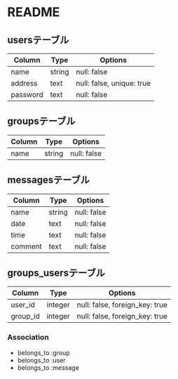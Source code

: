 # README

## usersテーブル

|Column|Type|Options|
|------|----|-------|
|name|string|null: false|
|address|text|null: false, unique: true|
|password|text|null: false|

## groupsテーブル

|Column|Type|Options|
|------|----|-------|
|name|string|null: false|

## messagesテーブル

|Column|Type|Options|
|------|----|-------|
|name|string|null: false|
|date|text|null: false|
|time|text|null: false|
|comment|text|null: false|

## groups_usersテーブル

|Column|Type|Options|
|------|----|-------|
|user_id|integer|null: false, foreign_key: true|
|group_id|integer|null: false, foreign_key: true|

### Association
- belongs_to :group
- belongs_to :user
- belongs_to :message


